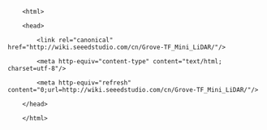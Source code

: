 <!DOCTYPE html>
        <html>
        <head>
            <link rel="canonical" href="http://wiki.seeedstudio.com/cn/Grove-TF_Mini_LiDAR/"/>
            <meta http-equiv="content-type" content="text/html; charset=utf-8"/>
            <meta http-equiv="refresh" content="0;url=http://wiki.seeedstudio.com/cn/Grove-TF_Mini_LiDAR/"/>
        </head>
        </html>